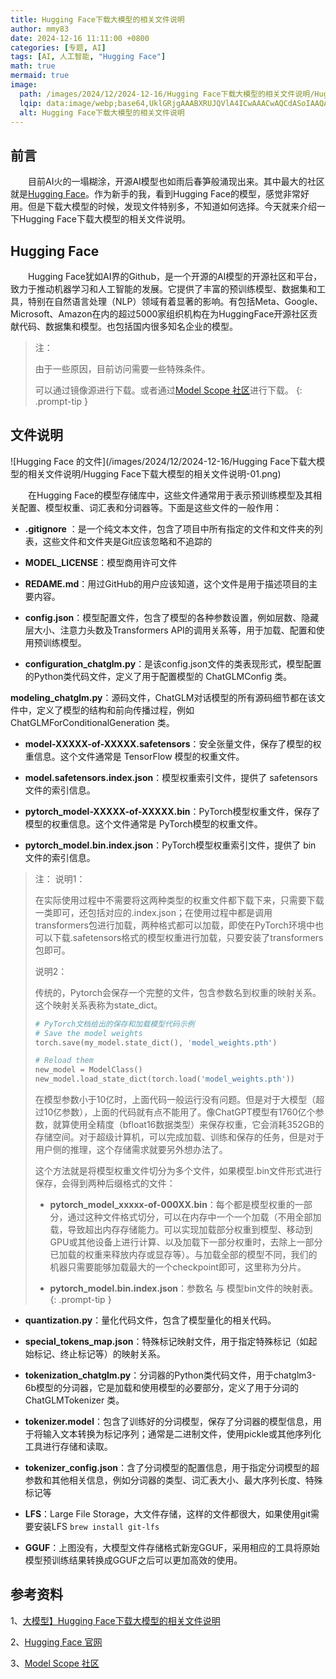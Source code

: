 ```yaml
---
title: Hugging Face下载大模型的相关文件说明
author: mmy83
date: 2024-12-16 11:11:00 +0800
categories: [专题, AI]
tags: [AI, 人工智能, "Hugging Face"]
math: true
mermaid: true
image:
  path: /images/2024/12/2024-12-16/Hugging Face下载大模型的相关文件说明/Hugging Face下载大模型的相关文件说明-00.png
  lqip: data:image/webp;base64,UklGRjgAAABXRUJQVlA4ICwAAACwAQCdASoIAAQAAUAmJZwCdAD0eqnsAP795H711NtvRtGX1lhutRRRy0IAAA==
  alt: Hugging Face下载大模型的相关文件说明
---
```


## 前言

&emsp;&emsp;目前AI火的一塌糊涂，开源AI模型也如雨后春笋般涌现出来。其中最大的社区就是[Hugging Face](https://huggingface.co/)。作为新手的我，看到Hugging Face的模型，感觉非常好用。但是下载大模型的时候，发现文件特别多，不知道如何选择。今天就来介绍一下Hugging Face下载大模型的相关文件说明。

## Hugging Face

&emsp;&emsp;Hugging Face犹如AI界的Github，是一个开源的AI模型的开源社区和平台，致力于推动机器学习和人工智能的发展。它提供了丰富的预训练模型、数据集和工具，特别在自然语言处理（NLP）领域有着显著的影响。有包括Meta、Google、Microsoft、Amazon在内的超过5000家组织机构在为HuggingFace开源社区贡献代码、数据集和模型。也包括国内很多知名企业的模型。

> 注：
>
> 由于一些原因，目前访问需要一些特殊条件。
>
> 可以通过镜像源进行下载。或者通过[Model Scope 社区](https://www.modelscope.cn)进行下载。
{: .prompt-tip }

## 文件说明

![Hugging Face 的文件](/images/2024/12/2024-12-16/Hugging Face下载大模型的相关文件说明/Hugging Face下载大模型的相关文件说明-01.png)

&emsp;&emsp;在Hugging Face的模型存储库中，这些文件通常用于表示预训练模型及其相关配置、模型权重、词汇表和分词器等。下面是这些文件的一般作用：

+ **.gitignore** ：是一个纯文本文件，包含了项目中所有指定的文件和文件夹的列表，这些文件和文件夹是Git应该忽略和不追踪的

+ **MODEL_LICENSE**：模型商用许可文件

+ **REDAME.md**：用过GitHub的用户应该知道，这个文件是用于描述项目的主要内容。

+ **config.json**：模型配置文件，包含了模型的各种参数设置，例如层数、隐藏层大小、注意力头数及Transformers API的调用关系等，用于加载、配置和使用预训练模型。

+ **configuration_chatglm.py**：是该config.json文件的类表现形式，模型配置的Python类代码文件，定义了用于配置模型的 ChatGLMConfig 类。

**modeling_chatglm.py**：源码文件，ChatGLM对话模型的所有源码细节都在该文件中，定义了模型的结构和前向传播过程，例如 ChatGLMForConditionalGeneration 类。

+ **model-XXXXX-of-XXXXX.safetensors**：安全张量文件，保存了模型的权重信息。这个文件通常是 TensorFlow 模型的权重文件。

+ **model.safetensors.index.json**：模型权重索引文件，提供了 safetensors 文件的索引信息。

+ **pytorch_model-XXXXX-of-XXXXX.bin**：PyTorch模型权重文件，保存了模型的权重信息。这个文件通常是 PyTorch模型的权重文件。

+ **pytorch_model.bin.index.json**：PyTorch模型权重索引文件，提供了 bin 文件的索引信息。

> 注：
> 说明1：
>
> 在实际使用过程中不需要将这两种类型的权重文件都下载下来，只需要下载一类即可，还包括对应的.index.json；在使用过程中都是调用transformers包进行加载，两种格式都可以加载，即使在PyTorch环境中也可以下载.safetensors格式的模型权重进行加载，只要安装了transformers包即可。
>
> 说明2：
>
> 传统的，Pytorch会保存一个完整的文件，包含参数名到权重的映射关系。这个映射关系表称为state_dict。
>
> ```python
> # PyTorch文档给出的保存和加载模型代码示例
> # Save the model weights
> torch.save(my_model.state_dict(), 'model_weights.pth')
>
> # Reload them
> new_model = ModelClass()
> new_model.load_state_dict(torch.load('model_weights.pth'))
> ```
>
> 在模型参数小于10亿时，上面代码一般运行没有问题。但是对于大模型（超过10亿参数），上面的代码就有点不能用了。像ChatGPT模型有1760亿个参数，就算使用全精度（bfloat16数据类型）来保存权重，它会消耗352GB的存储空间。对于超级计算机，可以完成加载、训练和保存的任务，但是对于用户侧的推理，这个存储需求就要另外想办法了。
>
> 这个方法就是将模型权重文件切分为多个文件，如果模型.bin文件形式进行保存，会得到两种后缀格式的文件：
>
> + **pytorch_model_xxxxx-of-000XX.bin**：每个都是模型权重的一部分，通过这种文件格式切分，可以在内存中一个一个加载（不用全部加载，导致超出内存存储能力。可以实现加载部分权重到模型、移动到GPU或其他设备上进行计算、以及加载下一部分权重时，去除上一部分已加载的权重来释放内存或显存等）。与加载全部的模型不同，我们的机器只需要能够加载最大的一个checkpoint即可，这里称为分片。
>
> + **pytorch_model.bin.index.json**：参数名 与 模型bin文件的映射表。
{: .prompt-tip }

+ **quantization.py**：量化代码文件，包含了模型量化的相关代码。

+ **special_tokens_map.json**：特殊标记映射文件，用于指定特殊标记（如起始标记、终止标记等）的映射关系。

+ **tokenization_chatglm.py**：分词器的Python类代码文件，用于chatglm3-6b模型的分词器，它是加载和使用模型的必要部分，定义了用于分词的 ChatGLMTokenizer 类。

+ **tokenizer.model**：包含了训练好的分词模型，保存了分词器的模型信息，用于将输入文本转换为标记序列；通常是二进制文件，使用pickle或其他序列化工具进行存储和读取。

+ **tokenizer_config.json**：含了分词模型的配置信息，用于指定分词模型的超参数和其他相关信息，例如分词器的类型、词汇表大小、最大序列长度、特殊标记等

+ **LFS**：Large File Storage，大文件存储，这样的文件都很大，如果使用git需要安装LFS ```brew install git-lfs```

+ **GGUF**：上图没有，大模型文件存储格式新宠GGUF，采用相应的工具将原始模型预训练结果转换成GGUF之后可以更加高效的使用。

## 参考资料

1、[大模型】Hugging Face下载大模型的相关文件说明](https://blog.csdn.net/weixin_48235955/article/details/136542409)

2、[Hugging Face 官网](https://huggingface.co/)

3、[Model Scope 社区](https://www.modelscope.cn)
